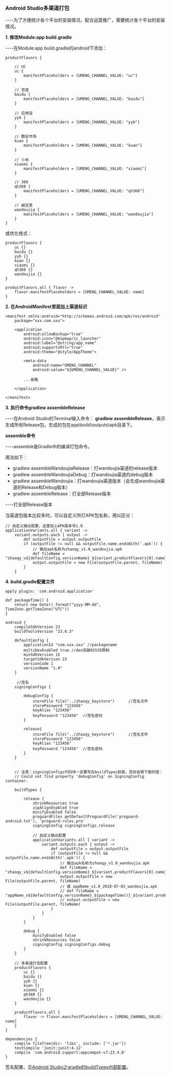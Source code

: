 ### Android Studio多渠道打包

----为了方便统计各个平台的安装情况，配合运营推广，需要统计各个平台的安装情况。

**1. 修改Module:app build.gradle**

----在Module:app build.gradle的android下添加：

```
productFlavors {

    // UC
    uc {
        manifestPlaceholders = [UMENG_CHANNEL_VALUE: "uc"]
    }
    
    // 百度
    baidu {
        manifestPlaceholders = [UMENG_CHANNEL_VALUE: "baidu"]
    }
    
    // 应用宝
    yyb {
        manifestPlaceholders = [UMENG_CHANNEL_VALUE: "yyb"]
    }
    
    // 酷安市场
    kuan {
        manifestPlaceholders = [UMENG_CHANNEL_VALUE: "kuan"]
    }
    
    // 小米
    xiaomi {
        manifestPlaceholders = [UMENG_CHANNEL_VALUE: "xiaomi"]
    }
    
    // 360
    qh360 {
        manifestPlaceholders = [UMENG_CHANNEL_VALUE: "qh360"]
    }
        
    // 豌豆荚
    wandoujia {
        manifestPlaceholders = [UMENG_CHANNEL_VALUE: "wandoujia"]
    }
}
```
或优化格式：

```
productFlavors {
    uc {}
    baidu {}
    yyb {}
    kuan {}
    xiaomi {}
    qh360 {}
    wandoujia {}
}

productFlavors.all { flavor ->
    flavor.manifestPlaceholders = [UMENG_CHANNEL_VALUE: name]
}
```

**2. 在AndroidManifest里面加上渠道标识**

```
<manifest xmlns:android="http://schemas.android.com/apk/res/android"
    package="xxx.com.xxx">
    
    <application
        android:allowBackup="true"
        android:icon="@mipmap/ic_launcher"
        android:label="@string/app_name"
        android:supportsRtl="true"
        android:theme="@style/AppTheme">

        <meta-data
            android:name="UMENG_CHANNEL"
            android:value="${UMENG_CHANNEL_VALUE}" />
            
        ...省略

    </application>
    
</manifest>
```

**3. 执行命令gradlew assembleRelease**

----在Android Studio的Terminal输入命令： **gradlew assembleRelease**，表示生成所有Release包，生成的包在app\build\outputs\apk目录下。

**assemble命令**

----assemble是Gradle中的编译打包命令。

用法如下：
- gradlew assembleWandoujiaRelease：打wandoujia渠道的release版本
- gradlew assembleWandoujiaDebug：打wandoujia渠道的debug版本
- gradlew assembleWandoujia：打wandoujia渠道版本（会生成wandoujia渠道的Release和Debug版本）
- gradlew assembleRelease：打全部Release版本

----打全部Release版本


当渠道包版本比较多时，可以自定义所打APK包名称，用以区分：

```
// 自定义输出配置，这里加上APK版本号1.0
applicationVariants.all { variant ->
    variant.outputs.each { output ->
        def outputFile = output.outputFile
        if (outputFile != null && outputFile.name.endsWith('.apk')) {
            // 输出apk名称为zhaoqy_v1.0_wandoujia.apk
            def fileName = "zhaoqy_v${defaultConfig.versionName}_${variant.productFlavors[0].name}.apk"
            output.outputFile = new File(outputFile.parent, fileName)
        }
    }
```

**4. build.gradle配置文件**
```
apply plugin: 'com.android.application'

def packageTime() {
    return new Date().format("yyyy-MM-dd", TimeZone.getTimeZone("UTC"))
}
 
android {
    compileSdkVersion 23
    buildToolsVersion "23.0.3"
 
    defaultConfig {
        applicationId "com.xxx.xxx" //packagename
        multiDexEnabled true //dex突破65535限制
        minSdkVersion 15
        targetSdkVersion 23
        versionCode 1
        versionName "1.0"
    }
 
     //签名
    signingConfigs {
    
        debugConfig {
            storeFile file("../zhaoqy_keystore")      //签名文件
            storePassword "123456"
            keyAlias "123456"
            keyPassword "123456"  //签名密码
        }
        
        release{
            storeFile file("../zhaoqy_keystore")      //签名文件
            storePassword "123456"
            keyAlias "123456"
            keyPassword "123456"  //签名密码
        }
    }
 
 
    // 注意：signingConfigs代码块一定要写在buildTypes前面，否则会报下面的错：
    // Could not find property 'debugConfig' on SigningConfig container.
    
    buildTypes {
    
        release {
            shrinkResources true
            zipAlignEnabled true
            minifyEnabled false
            proguardFiles getDefaultProguardFile('proguard-android.txt'), 'proguard-rules.pro'
            signingConfig signingConfigs.release
            
            // 自定义输出配置
            applicationVariants.all { variant ->
                variant.outputs.each { output ->
                    def outputFile = output.outputFile
                    if (outputFile != null && outputFile.name.endsWith('.apk')) {
                        // 输出apk名称为zhaoqy_v1.0_wandoujia.apk
                        def fileName = "zhaoqy_v${defaultConfig.versionName}_${variant.productFlavors[0].name}.apk"
                        output.outputFile = new File(outputFile.parent, fileName)
                        // 或 appName_v1.0_2018-07-03_wandoujia.apk
                        // def fileName = "appName_v${defaultConfig.versionName}_${packageTime()}_${variant.productFlavors[0].name}.apk"
                        // output.outputFile = new File(outputFile.parent, fileName)
                    }
                }
            }
        }
        
        debug {
            minifyEnabled false
            shrinkResources false
            signingConfig signingConfigs.debug
        }
    }
 
    // 多渠道打包配置
    productFlavors {
        uc {}
        baidu {}
        yyb {}
        kuan {}
        xiaomi {}
        qh360 {}
        wandoujia {}
    }
 
    productFlavors.all {
        flavor -> flavor.manifestPlaceholders = [UMENG_CHANNEL_VALUE: name]
    }
}
 
dependencies {
    compile fileTree(dir: 'libs', include: ['*.jar'])
    testCompile 'junit:junit:4.12'
    compile 'com.android.support:appcompat-v7:23.4.0'
}

```




签名配置，见[Android Studio之gradle的buildTypes内部配置](https://github.com/zhaoqingyue/ZQYAndroidNotes/blob/master/Android%20Studio/Android_Studio%E4%B9%8Bgradle%E7%9A%84buildTypes%E9%85%8D%E7%BD%AE.md)。